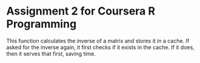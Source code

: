 Assignment 2 for Coursera R Programming
=======

This function calculates the inverse of a matrix and stores it in a cache.
If asked for the inverse again, it first checks if it exists in the cache.
If it does, then it serves that first, saving time.
